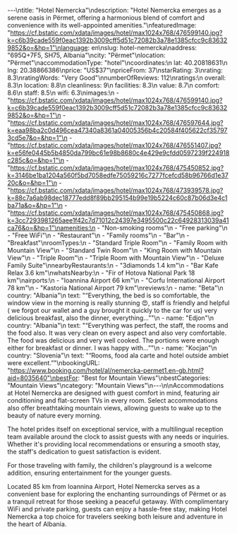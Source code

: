 ---\ntitle: "Hotel Nemercka"\ndescription: "Hotel Nemercka emerges as a serene oasis in Përmet, offering a harmonious blend of comfort and convenience with its well-appointed amenities."\nfeaturedImage: "https://cf.bstatic.com/xdata/images/hotel/max1024x768/476599140.jpg?k=c6b39cade559f0eac1392b3009cff5d51c72082b3a78e1385cfcc9c836329852&o=&hp=1"\nlanguage: en\nslug: hotel-nemercka\naddress: "695Q+7F5, SH75, Albania"\ncity: "Përmet"\nlocation: "Përmet"\naccommodationType: "hotel"\ncoordinates:\n  lat: 40.20818631\n  lng: 20.38866386\nprice: "US$37"\npriceFrom: 37\nstarRating: 3\nrating: 8.3\nratingWords: "Very Good"\nnumberOfReviews: 112\nratings:\n  overall: 8.3\n  location: 8.8\n  cleanliness: 9\n  facilities: 8.3\n  value: 8.7\n  comfort: 8.6\n  staff: 8.5\n  wifi: 6.3\nimages:\n  - "https://cf.bstatic.com/xdata/images/hotel/max1024x768/476599140.jpg?k=c6b39cade559f0eac1392b3009cff5d51c72082b3a78e1385cfcc9c836329852&o=&hp=1"\n  - "https://cf.bstatic.com/xdata/images/hotel/max1024x768/476597644.jpg?k=eaa98ba2c0d496cea47340a8361a04005356b4c20584f405622cf357973cd5e7&o=&hp=1"\n  - "https://cf.bstatic.com/xdata/images/hotel/max1024x768/476551407.jpg?k=e56fe0445b5b4850da799bc61e98b8680c4e429e9cfdd0597239f224918c285c&o=&hp=1"\n  - "https://cf.bstatic.com/xdata/images/hotel/max1024x768/475450852.jpg?k=3146be1ba1204a560f5bd7058edfe75059216c7277fcefcd58b96766d1e3720c&o=&hp=1"\n  - "https://cf.bstatic.com/xdata/images/hotel/max1024x768/473939578.jpg?k=88c7a6ab98dec18777edd8f89bb295154b99e19b5224c60c87b06d3e4c1ba71a&o=&hp=1"\n  - "https://cf.bstatic.com/xdata/images/hotel/max1024x768/475450868.jpg?k=3cc7293981265aee1f42c7d71012c24397e3495500c22c64928313039a41ca76&o=&hp=1"\namenities:\n  - "Non-smoking rooms"\n  - "Free parking"\n  - "Free WiFi"\n  - "Restaurant"\n  - "Family rooms"\n  - "Bar"\n  - "Breakfast"\nroomTypes:\n  - "Standard Triple Room"\n  - "Family Room with Mountain View"\n  - "Standard Twin Room"\n  - "King Room with Mountain View"\n  - "Triple Room"\n  - "Triple Room with Mountain View"\n  - "Deluxe Family Suite"\nnearbyRestaurants:\n  - "3diamonds 1.4 km"\n  - "Bar Kafe Relax 3.6 km"\nwhatsNearby:\n  - "Fir of Hotova National Park 18 km"\nairports:\n  - "Ioannina Airport 66 km"\n  - "Corfu International Airport 78 km"\n  - "Kastoria National Airport 79 km"\nreviews:\n  - name: "Beta"\n    country: "Albania"\n    text: "“Everything, the bed is so comfortable, the window view in the morning is really stunning 😍, staff is friendly and helpful ( we forgot our wallet and a guy brought it quickly to the car for us) very delicious breakfast, also the dinner, everything...”"\n  - name: "Edjon"\n    country: "Albania"\n    text: "“Everything was perfect, the staff, the rooms and the food also. It was very clean on every aspect and also very comfortable. The food was delicious and very well cooked. The portions were enough either for breakfast or dinner. I was happy with...”"\n  - name: "Kocjan"\n    country: "Slovenia"\n    text: "“Rooms, food ala carte and hotel outside ambiet were excellent.”"\nbookingURL: "https://www.booking.com/hotel/al/nemercka-permet1.en-gb.html?aid=8035640"\nbestFor: "Best for Mountain Views"\nbestCategories: "Mountain Views"\ncategory: "Mountain Views"\n---\n\nAccommodations at Hotel Nemercka are designed with guest comfort in mind, featuring air conditioning and flat-screen TVs in every room. Select accommodations also offer breathtaking mountain views, allowing guests to wake up to the beauty of nature every morning.

The hotel prides itself on exceptional service, with a multilingual reception team available around the clock to assist guests with any needs or inquiries. Whether it's providing local recommendations or ensuring a smooth stay, the staff's dedication to guest satisfaction is evident.

For those traveling with family, the children's playground is a welcome addition, ensuring entertainment for the younger guests.

Located 85 km from Ioannina Airport, Hotel Nemercka serves as a convenient base for exploring the enchanting surroundings of Përmet or as a tranquil retreat for those seeking a peaceful getaway. With complimentary WiFi and private parking, guests can enjoy a hassle-free stay, making Hotel Nemercka a top choice for travelers seeking both leisure and adventure in the heart of Albania.